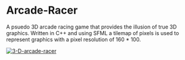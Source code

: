 # Arcade-Racer
A psuedo 3D arcade racing game that provides the illusion of true 3D graphics. Written in C++ and using SFML a tilemap of pixels is used to represent graphics with a pixel resolution of 160 * 100.



<a href="https://ibb.co/ckLYH92"><img src="https://i.ibb.co/pbyh8T4/3-D-arcade-racer.png" alt="3-D-arcade-racer" border="0"></a>
